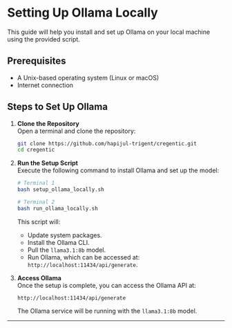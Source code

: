 # Setting Up Ollama Locally

This guide will help you install and set up Ollama on your local machine using the provided script.

## Prerequisites
- A Unix-based operating system (Linux or macOS)
- Internet connection

## Steps to Set Up Ollama

1. **Clone the Repository**  
   Open a terminal and clone the repository:

   ```bash
   git clone https://github.com/hapijul-trigent/cregentic.git
   cd cregentic
   ```

2. **Run the Setup Script**  
   Execute the following command to install Ollama and set up the model:

   ```bash
   # Terminal 1
   bash setup_ollama_locally.sh
   ```

   ```bash
   # Terminal 2
   bash run_ollama_locally.sh
   ```

   This script will:
   - Update system packages.
   - Install the Ollama CLI.
   - Pull the `llama3.1:8b` model.
   - Run Ollama, which can be accessed at: `http://localhost:11434/api/generate`.

3. **Access Ollama**  
   Once the setup is complete, you can access the Ollama API at:

   ```
   http://localhost:11434/api/generate
   ```

   The Ollama service will be running with the `llama3.1:8b` model.

---